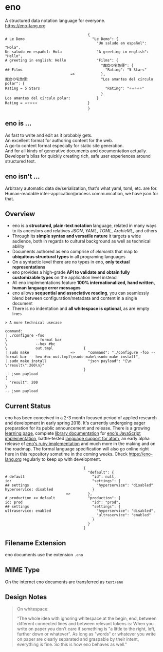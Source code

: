 # eno

A structured data notation language for everyone.  
https://eno-lang.org

```eno
                                      {
# Le Demo                               "Le Demo": {
                                          "Un saludo en español": "Hola",
Un saludo en español: Hola                "A greeting in english": "Hello",
A greeting in english: Hello              "Films": {
                                            "魔女の宅急便": {
## Films                                      "Rating": "5 Stars"
                              =>            },
魔女の宅急便:                                 "Los amantes del círculo polar": {
Rating = 5 Stars                              "Rating": "⭐⭐⭐⭐⭐"
                                            }
Los amantes del círculo polar:            }
Rating = ⭐⭐⭐⭐⭐                       }
                                      }
```

## eno is ...

As fast to write and edit as it probably gets.  
An excellent format for authoring content for the web.  
A go-to content format especially for static site generation.  
And for all kinds of generative documents and documentation actually.  
Developer's bliss for quickly creating rich, safe user experiences around structured text.

## eno isn't ...

Arbitrary automatic data de/serialization, that's what yaml, toml, etc. are for.  
Human-readable inter-application/process communication, we have json for that.

## Overview

- eno is a **structured, plain-text notation** language, related in many ways to its ancestors and relatives *JSON*, *YAML*, *TOML*, *ArchieML*, and others
- Through its **simple syntax and versatile nature** it targets a wide audience, both in regards to cultural background as well as technical ability
- Documents authored as eno comprise of *elements* that map to **ubiquitous structural types** in all programing languages
- On a syntactic level there are no types in eno, **only textual representations**
- eno provides a high-grade **API to validate and obtain fully customizable types** on the application level instead
- All eno implementations feature **100% internationalized, hand written, human language error messages**
- eno allows **sequential and associative reading**, you can seamlessly blend between configuration/metadata and content in a single document
- There is no indentation and **all whitespace is optional**, as are empty lines

```eno
> A more technical usecase

command:
| ./configure -foo
\             --format bar
\             --hex #bc
\             out.tmpl              {
| sudo make                   =>      "command": "./configure -foo --format bar -- hex #bc out.tmpl\nsudo make\nsudo make install",
| sudo make install                   "json payload": "{\n  \"result\":200\n}"
                                    }
-- json payload
{
  "result": 200
}
-- json payload
```

## Current Status

eno has been conceived in a 2-3 month focused period of applied research and development in early spring 2018. It's currently undergoing eager preparation for its public announcement and release. There is a growing [learning page](https://eno-lang.org/learn/), complete [library documentation](https://eno-lang.org/js/) for [eno's JavaScript implementation](https://www.npmjs.com/package/enojs),  battle-tested [language support for atom](https://eno-lang.org/js/), an early alpha release of [eno's ruby implementation](https://eno-lang.org/rb/) and much more in the making and on the roadmap. The formal language specification will also go online right here in this repository sometime in the coming weeks. Check https://eno-lang.org regularly to keep up with development.

```eno
                                    {
                                      "default": {
# default                               "id": null,
id:                                     "settings": {
## settings                               "hyperservice": "disabled"
hyperservice: disabled                  }
                            =>        },
# production << default               "production": {
id: prod                                "id": "prod",
## settings                             "settings": {
ultraservice: enabled                     "hyperservice": "disabled",
                                          "ultraservice": "enabled"
                                        }
                                      }
                                    }
```

## Filename Extension

eno documents use the extension `.eno`

## MIME Type

On the internet eno documents are transferred as `text/eno`

## Design Notes

>On whitespace:
>
> "The whole idea with ignoring whitespace at the begin, end,
> between different connected lines and between relevant tokens is:
> When you write on paper you don't care if something is "a little to the
> right, left, further down or whatever". As long as "words" or whatever you
> write on paper are clearly separated and graspable by their intent,
> everything is fine. So this is how eno behaves as well."
